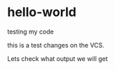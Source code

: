 # hello-world
testing my code

this is a test changes on the VCS.

Lets check what output we will get

